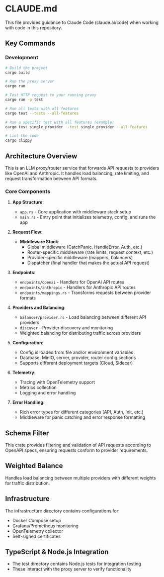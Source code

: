# CLAUDE.md

This file provides guidance to Claude Code (claude.ai/code) when working with code in this repository.

## Key Commands

### Development

```bash
# Build the project
cargo build

# Run the proxy server
cargo run

# Test HTTP request to your running proxy
cargo run -p test

# Run all tests with all features
cargo test --tests --all-features

# Run a specific test with all features (example)
cargo test single_provider --test single_provider --all-features

# Lint the code
cargo clippy
```

## Architecture Overview

This is an LLM proxy/router service that forwards API requests to providers like OpenAI and Anthropic. It handles load balancing, rate limiting, and request transformation between API formats.

### Core Components

1. **App Structure**:
   - `app.rs` - Core application with middleware stack setup
   - `main.rs` - Entry point that initializes telemetry, config, and runs the app

2. **Request Flow**:
   - **Middleware Stack**:
     - Global middleware (CatchPanic, HandleError, Auth, etc.)
     - Router-specific middleware (rate limits, request context, etc.)
     - Provider-specific middleware (mappers, balancers)
     - Dispatcher (final handler that makes the actual API request)

3. **Endpoints**:
   - `endpoints/openai` - Handlers for OpenAI API routes
   - `endpoints/anthropic` - Handlers for Anthropic API routes
   - `endpoints/mappings.rs` - Transforms requests between provider formats

4. **Providers and Balancing**:
   - `balancer/provider.rs` - Load balancing between different API providers
   - `discover` - Provider discovery and monitoring
   - Weighted balancing for distributing traffic across providers

5. **Configuration**:
   - Config is loaded from file and/or environment variables
   - Database, MinIO, server, provider, router config sections
   - Supports different deployment targets (Cloud, Sidecar)

6. **Telemetry**:
   - Tracing with OpenTelemetry support
   - Metrics collection
   - Logging and error handling

7. **Error Handling**:
   - Rich error types for different categories (API, Auth, Init, etc.)
   - Middleware for panic catching and error response formatting

## Schema Filter

This crate provides filtering and validation of API requests according to OpenAPI specs, ensuring requests conform to provider requirements.

## Weighted Balance

Handles load balancing between multiple providers with different weights for traffic distribution.

## Infrastructure

The infrastructure directory contains configurations for:
- Docker Compose setup
- Grafana/Prometheus monitoring
- OpenTelemetry collector
- Self-signed certificates

## TypeScript & Node.js Integration

- The test directory contains Node.js tests for integration testing
- These interact with the proxy server to verify functionality